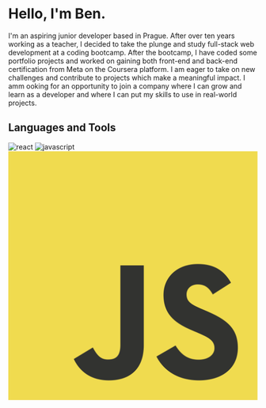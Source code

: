 # Hello, I'm Ben.

I'm an aspiring junior developer based in Prague. After over ten years working as a teacher, I decided to take the plunge and study full-stack web development at a coding bootcamp. After the bootcamp, I have coded some portfolio projects and worked on gaining both front-end and back-end certification from Meta on the Coursera platform. I am eager to take on new challenges and contribute to projects which make a meaningful impact. I amm ooking for an opportunity to join a company where I can grow and learn as a developer and where I can put my skills to use in real-world projects.
## Languages and Tools

<p>
  <img src="https://cdn.jsdelivr.net/gh/devicons/devicon/icons/react/react-original.svg" alt="react" width="35" height="35"/>
  <img src="hhtps://raw.githubusercontent.com/devicons/devicon/master/icons/javascript/javascript-original.svg" alt="javascript" width="30" height="35"/>
  <img src="JavaScript-logo.png" />
    </p>
<!--
**BenHbrt/BenHbrt** is a ✨ _special_ ✨ repository because its `README.md` (this file) appears on your GitHub profile.

Here are some ideas to get you started:

- 🔭 I’m currently working on ...
- 🌱 I’m currently learning ...
- 👯 I’m looking to collaborate on ...
- 🤔 I’m looking for help with ...
- 💬 Ask me about ...
- 📫 How to reach me: ...
- 😄 Pronouns: ...
- ⚡ Fun fact: ...
-->
